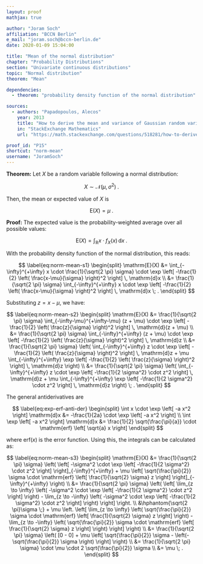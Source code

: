 ```yaml
---
layout: proof
mathjax: true

author: "Joram Soch"
affiliation: "BCCN Berlin"
e_mail: "joram.soch@bccn-berlin.de"
date: 2020-01-09 15:04:00

title: "Mean of the normal distribution"
chapter: "Probability Distributions"
section: "Univariate continuous distributions"
topic: "Normal distribution"
theorem: "Mean"

dependencies:
  - theorem: "probability density function of the normal distribution"

sources:
  - authors: "Papadopoulos, Alecos"
    year: 2013
    title: "How to derive the mean and variance of Gaussian random variable?"
    in: "StackExchange Mathematics"
    url: "https://math.stackexchange.com/questions/518281/how-to-derive-the-mean-and-variance-of-a-gaussian-random-variable"

proof_id: "P15"
shortcut: "norm-mean"
username: "JoramSoch"
---
```



**Theorem:** Let $X$ be a random variable following a normal distribution:

$$ \label{eq:norm}
X \sim \mathcal{N}(\mu, \sigma^2) \; .
$$

Then, the mean or expected value of $X$ is

$$ \label{eq:norm-mean}
\mathrm{E}(X) = \mu \; .
$$


**Proof:** The expected value is the probability-weighted average over all possible values:

$$ \label{eq:mean}
\mathrm{E}(X) = \int_{\mathbb{R}} x \cdot f_X(x) \, \mathrm{d}x \; .
$$

With the probability density function of the normal distribution, this reads:

$$ \label{eq:norm-mean-s1}
\begin{split}
\mathrm{E}(X) &= \int_{-\infty}^{+\infty} x \cdot \frac{1}{\sqrt{2 \pi} \sigma} \cdot \exp \left[ -\frac{1}{2} \left( \frac{x-\mu}{\sigma} \right)^2 \right] \, \mathrm{d}x \\
&= \frac{1}{\sqrt{2 \pi} \sigma} \int_{-\infty}^{+\infty} x \cdot \exp \left[ -\frac{1}{2} \left( \frac{x-\mu}{\sigma} \right)^2 \right] \, \mathrm{d}x \; .
\end{split}
$$

Substituting $z = x -\mu$, we have:

$$ \label{eq:norm-mean-s2}
\begin{split}
\mathrm{E}(X) &= \frac{1}{\sqrt{2 \pi} \sigma} \int_{-\infty-\mu}^{+\infty-\mu} (z + \mu) \cdot \exp \left[ -\frac{1}{2} \left( \frac{z}{\sigma} \right)^2 \right] \, \mathrm{d}(z + \mu) \\
&= \frac{1}{\sqrt{2 \pi} \sigma} \int_{-\infty}^{+\infty} (z + \mu) \cdot \exp \left[ -\frac{1}{2} \left( \frac{z}{\sigma} \right)^2 \right] \, \mathrm{d}z \\
&= \frac{1}{\sqrt{2 \pi} \sigma} \left( \int_{-\infty}^{+\infty} z \cdot \exp \left[ -\frac{1}{2} \left( \frac{z}{\sigma} \right)^2 \right] \, \mathrm{d}z + \mu \int_{-\infty}^{+\infty} \exp \left[ -\frac{1}{2} \left( \frac{z}{\sigma} \right)^2 \right] \, \mathrm{d}z \right) \\
&= \frac{1}{\sqrt{2 \pi} \sigma} \left( \int_{-\infty}^{+\infty} z \cdot \exp \left[ -\frac{1}{2 \sigma^2} \cdot z^2 \right] \, \mathrm{d}z + \mu \int_{-\infty}^{+\infty} \exp \left[ -\frac{1}{2 \sigma^2} \cdot z^2 \right] \, \mathrm{d}z \right) \; .
\end{split}
$$

The general antiderivatives are

$$ \label{eq:exp-erf-anti-der}
\begin{split}
\int x \cdot \exp \left[ -a x^2 \right] \mathrm{d}x &= -\frac{1}{2a} \cdot \exp \left[ -a x^2 \right] \\
\int \exp \left[ -a x^2 \right] \mathrm{d}x &= \frac{1}{2} \sqrt{\frac{\pi}{a}} \cdot \mathrm{erf} \left[ \sqrt{a} x \right]
\end{split}
$$

where $\mathrm{erf}(x)$ is the error function. Using this, the integrals can be calculated as:

$$ \label{eq:norm-mean-s3}
\begin{split}
\mathrm{E}(X) &= \frac{1}{\sqrt{2 \pi} \sigma} \left( \left[ -\sigma^2 \cdot \exp \left[ -\frac{1}{2 \sigma^2} \cdot z^2 \right] \right]_{-\infty}^{+\infty} + \mu \left[ \sqrt{\frac{\pi}{2}} \sigma \cdot \mathrm{erf} \left[ \frac{1}{\sqrt{2} \sigma} z \right] \right]_{-\infty}^{+\infty} \right) \\
&= \frac{1}{\sqrt{2 \pi} \sigma} \left( \left[ \lim_{z \to \infty} \left( -\sigma^2 \cdot \exp \left[ -\frac{1}{2 \sigma^2} \cdot z^2 \right] \right) - \lim_{z \to -\infty} \left( -\sigma^2 \cdot \exp \left[ -\frac{1}{2 \sigma^2} \cdot z^2 \right] \right) \right] \right. \\
&\hphantom{\sqrt{2 \pi}\sigma \;} + \mu \left. \left[ \lim_{z \to \infty} \left( \sqrt{\frac{\pi}{2}} \sigma \cdot \mathrm{erf} \left[ \frac{1}{\sqrt{2} \sigma} z \right] \right) - \lim_{z \to -\infty} \left( \sqrt{\frac{\pi}{2}} \sigma \cdot \mathrm{erf} \left[ \frac{1}{\sqrt{2} \sigma} z \right] \right) \right] \right) \\
&= \frac{1}{\sqrt{2 \pi} \sigma} \left( [0 - 0] + \mu \left[ \sqrt{\frac{\pi}{2}} \sigma - \left(- \sqrt{\frac{\pi}{2}} \sigma \right) \right] \right) \\
&= \frac{1}{\sqrt{2 \pi} \sigma} \cdot \mu \cdot 2 \sqrt{\frac{\pi}{2}} \sigma \\
&= \mu \; .
\end{split}
$$